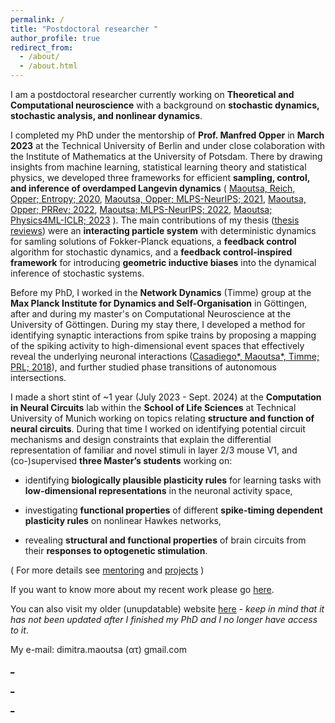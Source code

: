 ```yaml
---
permalink: /
title: "Postdoctoral researcher "
author_profile: true
redirect_from: 
  - /about/
  - /about.html
---
```



I am a postdoctoral researcher currently working on **Theoretical and Computational neuroscience** with a background on **stochastic dynamics, stochastic analysis, and nonlinear dynamics**.

I completed my PhD under the mentorship of **Prof. Manfred Opper** in **March 2023** at the Technical University of Berlin and under close colaboration with the Institute of Mathematics at the University of Potsdam. There by drawing insights from machine learning, statistical learning theory and statistical physics, we developed three frameworks for efficient **sampling, control, and inference of overdamped Langevin dynamics** ( [Maoutsa, Reich, Opper; Entropy; 2020](https://www.mdpi.com/1099-4300/22/8/802), [Maoutsa, Opper; MLPS-NeurIPS; 2021](https://arxiv.org/abs/2110.13020), [Maoutsa, Opper; PRRev; 2022](https://journals.aps.org/prresearch/abstract/10.1103/PhysRevResearch.4.043035), [Maoutsa; MLPS-NeurIPS; 2022](https://arxiv.org/abs/2301.08102), [Maoutsa; Physics4ML-ICLR; 2023](https://arxiv.org/abs/2304.00423) ). The main contributions of my thesis ([thesis reviews](https://dimitra-maoutsa.github.io/files/Gutachten_Maoutsa.pdf)) were an **interacting particle system** with deterministic dynamics for samling solutions of Fokker-Planck equations, a **feedback control** algorithm for stochastic dynamics, and a **feedback control-inspired framework** for introducing **geometric inductive biases** into the dynamical inference of stochastic systems.

Before my PhD, I worked in the **Network Dynamics** (Timme) group at the **Max Planck Institute for Dynamics and Self-Organisation** in Göttingen, after and during my master's on Computational Neuroscience at the University of Göttingen. During my stay there, I developed a method for identifying synaptic interactions from spike trains by proposing a mapping of the spiking activity to high-dimensional event spaces that effectively reveal the underlying neuronal interactions ([Casadiego\*, Maoutsa\*, Timme; PRL; 2018](https://drive.google.com/file/d/1QAjTnnOx4pykA_7WAnuApRMgdmWtGrIR/view)), and further studied phase transitions of autonomous intersections.

I made a short stint of ~1 year (July 2023 - Sept. 2024) at the **Computation in Neural Circuits** lab within the **School of Life Sciences** at Technical University of Munich working on topics relating **structure and function of neural circuits**. During that time I worked on identifying potential circuit mechanisms and design constraints that explain the differential representation of familiar and novel stimuli in layer 2/3 mouse V1, and (co-)supervised **three Master’s students** working on: 

 - identifying **biologically plausible plasticity rules** for learning tasks with **low-dimensional representations** in the neuronal activity space, 

 - investigating **functional properties** of different **spike-timing dependent plasticity rules** on nonlinear Hawkes networks,  

 - revealing **structural and functional properties** of brain circuits from their **responses to optogenetic stimulation**.

( For more details see [mentoring](https://dimitra-maoutsa.github.io/mentor/) and [projects](https://dimitra-maoutsa.github.io/portfolio/) )


If you want to know more about my recent work please go [here](https://dimitra-maoutsa.github.io/portfolio/). 

You can also visit my older (unupdatable) website [here](https://dimitra-maoutsa.gitlab.io/) - _keep in mind that it has not been updated after I finished my PhD and I no longer have access to it_.

My e-mail:  dimitra.maoutsa (ατ) gmail.com


[_](https://pure.mpg.de/cone/persons/resource/persons238426?lang=de)







[_](https://github.com/dimitra-maoutsa/dimitra-maoutsa.github.io/blob/master/googlef44ac06ac32b8302.html)

[_](https://ui.adsabs.harvard.edu/abs/2016APS..MARY12004T/abstract)



